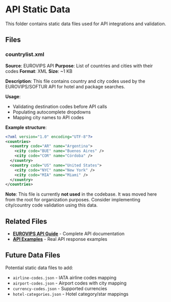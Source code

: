 # API Static Data

This folder contains static data files used for API integrations and validation.

## Files

### countrylist.xml

**Source**: EUROVIPS API
**Purpose**: List of countries and cities with their codes
**Format**: XML
**Size**: ~1 KB

**Description**:
This file contains country and city codes used by the EUROVIPS/SOFTUR API for hotel and package searches.

**Usage**:
- Validating destination codes before API calls
- Populating autocomplete dropdowns
- Mapping city names to API codes

**Example structure**:
```xml
<?xml version="1.0" encoding="UTF-8"?>
<countries>
  <country code="AR" name="Argentina">
    <city code="BUE" name="Buenos Aires" />
    <city code="COR" name="Córdoba" />
  </country>
  <country code="US" name="United States">
    <city code="NYC" name="New York" />
    <city code="MIA" name="Miami" />
  </country>
</countries>
```

**Note**: This file is currently **not used** in the codebase. It was moved here from the root for organization purposes. Consider implementing city/country code validation using this data.

## Related Files

- **[EUROVIPS API Guide](../Softur%20-%20API%20GUIDE.md)** - Complete API documentation
- **[API Examples](../examples/)** - Real API response examples

## Future Data Files

Potential static data files to add:

- `airline-codes.json` - IATA airline codes mapping
- `airport-codes.json` - Airport codes with city mapping
- `currency-codes.json` - Supported currencies
- `hotel-categories.json` - Hotel category/star mappings
